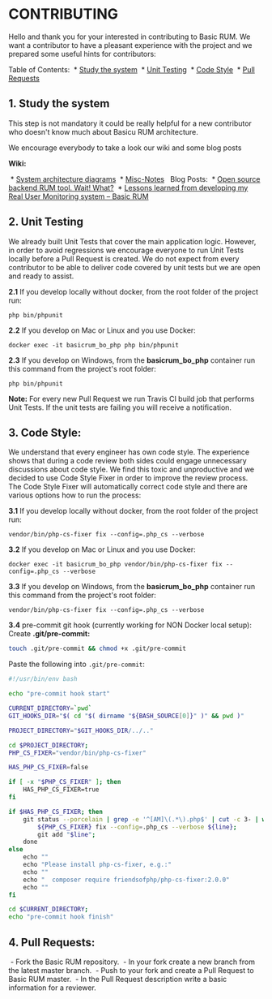 # CONTRIBUTING

Hello and thank you for your interested in contributing to Basic RUM. We want a contributor to have a pleasant experience with the project and we prepared some useful hints for contributors:

Table of Contents:
 * [Study the system](#1.Study-the-system)
 * [Unit Testing](#2.-Unit-Testing)
 * [Code Style](#3.-Code-Style)
 * [Pull Requests](#4.-Pull-Requests)
 
## 1. Study the system

This step is not mandatory it could be really helpful for a new contributor who doesn't know much about Basicu RUM architecture.

We encourage everybody to take a look our wiki and some blog posts

**Wiki:**

 * [System architecture diagrams](https://github.com/basicrum/backoffice/wiki/Architecture-diagrams)
 * [Misc-Notes](https://github.com/basicrum/backoffice/wiki/Misc-Notes)
 
Blog Posts:
 * [Open source backend RUM tool. Wait! What?](https://calendar.perfplanet.com/2018/open-source-backend-rum-tool-wait-what)
 * [Lessons learned from developing my Real User Monitoring system – Basic RUM](https://calendar.perfplanet.com/2019/lessons-learned-from-developing-my-real-user-monitoring-system-basic-rum/)

## 2. Unit Testing

We already built Unit Tests that cover the main application logic. However, in order to avoid regressions we encourage everyone to run Unit Tests locally before a Pull Request is created. We do not expect from every contributor to be able to deliver code covered by unit tests but we are open and ready to assist. 

**2.1** If you develop locally without docker, from the root folder of the project run:

```php bin/phpunit```

**2.2** If you develop on Mac or Linux and you use Docker:

```docker exec -it basicrum_bo_php php bin/phpunit```

**2.3** If you develop on Windows, from the **basicrum_bo_php** container run this command from the project's root folder:

```php bin/phpunit```

**Note:** For every new Pull Request we run Travis CI build job that performs Unit Tests. If the unit tests are failing you will receive a notification.

## 3. Code Style:

We understand that every engineer has own code style. The experience shows that during a code review both sides could engage unnecessary discussions about code style. We find this toxic and unproductive and we decided to use Code Style Fixer in order to improve the review process. 
The Code Style Fixer will automatically correct code style and there are various options how to run the process:

**3.1** If you develop locally without docker, from the root folder of the project run:

```vendor/bin/php-cs-fixer fix --config=.php_cs --verbose```

**3.2** If you develop on Mac or Linux and you use Docker:

```docker exec -it basicrum_bo_php vendor/bin/php-cs-fixer fix --config=.php_cs --verbose```

**3.3** If you develop on Windows, from the **basicrum_bo_php** container run this command from the project's root folder:

```vendor/bin/php-cs-fixer fix --config=.php_cs --verbose```

**3.4** pre-commit git hook (currently working for NON Docker local setup): 
Create **.git/pre-commit:**
```bash
touch .git/pre-commit && chmod +x .git/pre-commit
```

Paste the following into ```.git/pre-commit```:   
```bash
#!/usr/bin/env bash

echo "pre-commit hook start"

CURRENT_DIRECTORY=`pwd`
GIT_HOOKS_DIR="$( cd "$( dirname "${BASH_SOURCE[0]}" )" && pwd )"

PROJECT_DIRECTORY="$GIT_HOOKS_DIR/../.."

cd $PROJECT_DIRECTORY;
PHP_CS_FIXER="vendor/bin/php-cs-fixer"

HAS_PHP_CS_FIXER=false

if [ -x "$PHP_CS_FIXER" ]; then
    HAS_PHP_CS_FIXER=true
fi

if $HAS_PHP_CS_FIXER; then
    git status --porcelain | grep -e '^[AM]\(.*\).php$' | cut -c 3- | while read line; do
        ${PHP_CS_FIXER} fix --config=.php_cs --verbose ${line};
        git add "$line";
    done
else
    echo ""
    echo "Please install php-cs-fixer, e.g.:"
    echo ""
    echo "  composer require friendsofphp/php-cs-fixer:2.0.0"
    echo ""
fi

cd $CURRENT_DIRECTORY;
echo "pre-commit hook finish"
```

## 4. Pull Requests:

 - Fork the Basic RUM repository.
 - In your fork create a new branch from the latest master branch.
 - Push to your fork and create a Pull Request to Basic RUM master.
 - In the Pull Request description write a basic information for a reviewer.
